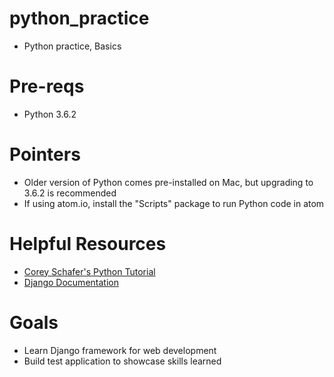 # python_practice
- Python practice, Basics

# Pre-reqs
- Python 3.6.2

# Pointers
- Older version of Python comes pre-installed on Mac, but upgrading to 3.6.2 is recommended
- If using atom.io, install the "Scripts" package to run Python code in atom

# Helpful Resources
- [Corey Schafer's Python Tutorial](https://www.youtube.com/playlist?list=PL-osiE80TeTskrapNbzXhwoFUiLCjGgY7)
- [Django Documentation](https://www.fullstackpython.com/django.html)

# Goals

- Learn Django framework for web development
- Build test application to showcase skills learned
